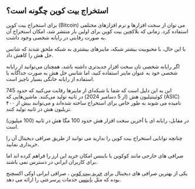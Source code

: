

## استخراج بیت کوین چگونه است؟

برای استخراج بیت کوین (Bitcoin) می توان از سخت افزارها و نرم افزارهای مختلفی استفاده کرد. زمانی که بلاکچین بیت کوین برای اولین بار منتشر شد، امکان استخراج آن به صورت رقابتی در رایانه شخصی وجود داشت.

با این حال، با محبوبیت بیشتر شبکه، ماینرهای بیشتری به شبکه ملحق شدند که شانس حل هش را کاهش داد.

 
اگر رایانه شخصی‌ تان سخت‌ افزار جدیدتری داشته باشد، همچنان می‌توانید از رایانه شخصی خود به عنوان ماینر استفاده کنید، اما شانس حل هش به صورت جداگانه با استفاده از رایانه خانگی بسیار ناچیز است.


این به این دلیل است که شما با شبکه‌ای از ماینرها رقابت می‌کنید که حدود 745 کوئینتیلیون هش (از 5 دسامبر 2024) در ثانیه تولید می‌کنند. ماشین‌هایی که (ASIC) نامیده می‌ شوند به طور خاص برای استخراج ساخته شده‌اند و می‌توانند بیش از ۴۰۰ تریلیون هش در ثانیه تولید کنند.

در مقابل، رایانه ای با آخرین سخت افزار هش حدود 100 مگا هش در ثانیه (100 میلیون) است.

چنانچه توانایی استخراج بیت کوین را ندارید می توانید از طریق صرافی دیجیتال آن را خریداری نمایید.

صرافی های خارجی مانند کوکوین یا بایننس امکان خرید این ارز را فراهم کرده اند اما برای کاربران ایرانی در دسترس نمی باشند.

یکی از بهترین صرافی های دیجیتال برای [خرید بیت کوین](https://ok-ex.io/buy-and-sell/BTC/) ، صرافی ایرانی اوکی اکسچنج بوده که مثل [بایننس](https://www.binance.com/en-GB) خدمات پرسرعتی را ارائه می دهد.
